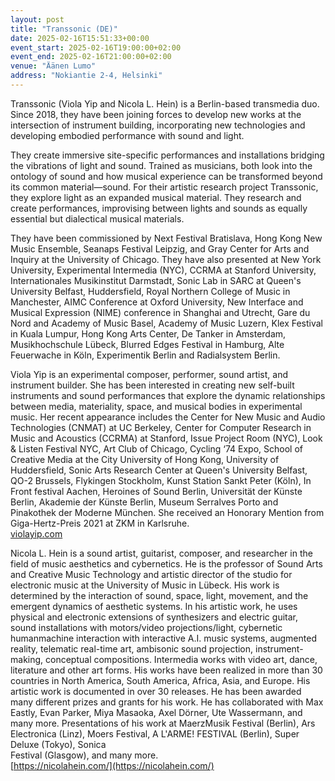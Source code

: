 ```yaml
---
layout: post
title: "Transsonic (DE)"
date: 2025-02-16T15:51:33+00:00
event_start: 2025-02-16T19:00:00+02:00
event_end: 2025-02-16T21:00:00+02:00
venue: "Äänen Lumo"
address: "Nokiantie 2-4, Helsinki"
---
```


Transsonic (Viola Yip and Nicola L. Hein) is a Berlin-based transmedia duo. Since 2018, they have been joining forces to develop new works at the intersection of instrument building, incorporating new technologies and developing embodied performance with sound and light.  
  
They create immersive site-specific performances and installations bridging the vibrations of light and sound. Trained as musicians, both look into the ontology of sound and how musical experience can be transformed beyond its common material—sound. For their artistic research project Transsonic, they explore light as an expanded musical material. They research and create performances, improvising between lights and sounds as equally essential but dialectical musical materials.  
  
They have been commissioned by Next Festival Bratislava, Hong Kong New Music Ensemble, Seanaps Festival Leipzig, and Gray Center for Arts and Inquiry at the University of Chicago. They have also presented at New York University, Experimental Intermedia (NYC), CCRMA at Stanford University, Internationales Musikinstitut Darmstadt, Sonic Lab in SARC at Queen's University Belfast, Huddersfield, Royal Northern College of Music in Manchester, AIMC Conference at Oxford University, New Interface and Musical Expression (NIME) conference in Shanghai and Utrecht, Gare du Nord and Academy of Music Basel, Academy of Music Luzern, Klex Festival in Kuala Lumpur, Hong Kong Arts Center, De Tanker in Amsterdam, Musikhochschule Lübeck, Blurred Edges Festival in Hamburg, Alte Feuerwache in Köln, Experimentik Berlin and Radialsystem Berlin.  
  
Viola Yip is an experimental composer, performer, sound artist, and instrument builder. She has been interested in creating new self-built instruments and sound performances that explore the dynamic relationships between media, materiality, space, and musical bodies in experimental music. Her recent appearance includes the Center for New Music and Audio Technologies (CNMAT) at UC Berkeley, Center for Computer Research in Music and Acoustics (CCRMA) at Stanford, Issue Project Room (NYC), Look & Listen Festival NYC, Art Club of Chicago, Cycling ‘74 Expo, School of Creative Media at the City University of Hong Kong, University of Huddersfield, Sonic Arts Research Center at Queen's University Belfast, QO-2 Brussels, Flykingen Stockholm, Kunst Station Sankt Peter (Köln), In Front festival Aachen, Heroines of Sound Berlin, Universität der Künste Berlin, Akademie der Künste Berlin, Museum Serralves Porto and Pinakothek der Moderne München. She received an Honorary Mention from Giga-Hertz-Preis 2021 at ZKM in Karlsruhe.  
[violayip.com](http://violayip.com)  
  
Nicola L. Hein is a sound artist, guitarist, composer, and researcher in the field of music aesthetics and cybernetics. He is the professor of Sound Arts and Creative Music Technology and artistic director of the studio for electronic music at the University of Music in Lübeck. His work is determined by the interaction of sound, space, light, movement, and the emergent dynamics of aesthetic systems. In his artistic work, he uses physical and electronic extensions of synthesizers and electric guitar, sound installations with motors/video projections/light, cybernetic humanmachine interaction with interactive A.I. music systems, augmented reality, telematic real-time art, ambisonic sound projection, instrument-making, conceptual compositions. Intermedia works with video art, dance, literature and other art forms. His works have been realized in more than 30 countries in North America, South America, Africa, Asia, and Europe. His artistic work is documented in over 30 releases. He has been awarded many different prizes and grants for his work. He has collaborated with Max Eastly, Evan Parker, Miya Masaoka, Axel Dörner, Ute Wassermann, and many more. Presentations of his work at MaerzMusik Festival (Berlin), Ars Electronica (Linz), Moers Festival, A L'ARME! FESTIVAL (Berlin), Super Deluxe (Tokyo), Sonica  
Festival (Glasgow), and many more.  
[https://nicolahein.com/](https://nicolahein.com/)
